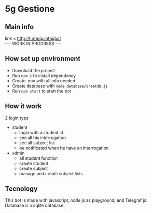 # 5g Gestione

## Main info
link = http://t.me/quintagbot<br>
--- WORK IN PROGRESS ---

## How set up environment
- Download the project
- Run `npm i` to install dependency
- Create .env with all info needed
- Create database with `node database/creatdb.js`
- Run `npm start` to start the bot

## How it work
2 login type
- student
  - login with a student id
  - see all his interrogation
  - see all subject list
  - be notificated when he have an interrogation
- admin
  - all student function
  - create student
  - create subject
  - manage and create subject lists


## Tecnology
This bot is made with javascript, node js as playground, and Telegraf js.<br>
Database is a sqlite database.